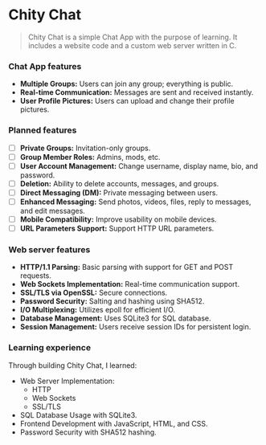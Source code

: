 # Chity Chat
> Chity Chat is a simple Chat App with the purpose of learning. It includes a website code and a custom web server written in C.

### Chat App features
* **Multiple Groups:** Users can join any group; everything is public.
* **Real-time Communication:** Messages are sent and received instantly.
* **User Profile Pictures:** Users can upload and change their profile pictures.

### Planned features
- [ ] **Private Groups:** Invitation-only groups.
- [ ] **Group Member Roles:** Admins, mods, etc.
- [ ] **User Account Management:** Change username, display name, bio, and password.
- [ ] **Deletion:** Ability to delete accounts, messages, and groups.
- [ ] **Direct Messaging (DM):** Private messaging between users.
- [ ] **Enhanced Messaging:** Send photos, videos, files, reply to messages, and edit messages.
- [ ] **Mobile Compatibility:** Improve usability on mobile devices.
- [ ] **URL Parameters Support:** Support HTTP URL parameters.

### Web server features
* **HTTP/1.1 Parsing:** Basic parsing with support for GET and POST requests.
* **Web Sockets Implementation:** Real-time communication support.
* **SSL/TLS via OpenSSL:** Secure connections.
* **Password Security:** Salting and hashing using SHA512.
* **I/O Multiplexing:** Utilizes epoll for efficient I/O.
* **Database Management:** Uses SQLite3 for SQL database.
* **Session Management:** Users receive session IDs for persistent login.

### Learning experience
Through building Chity Chat, I learned:
* Web Server Implementation:
    * HTTP
    * Web Sockets
    * SSL/TLS
* SQL Database Usage with SQLite3.
* Frontend Development with JavaScript, HTML, and CSS.
* Password Security with SHA512 hashing.
